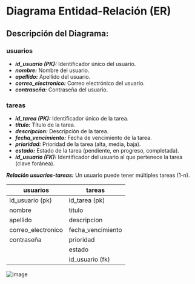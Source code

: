 # Diagrama Entidad-Relación (ER)

## Descripción del Diagrama:

### usuarios

- ***id_usuario (PK):*** Identificador único del usuario.
- ***nombre:*** Nombre del usuario.
- ***apellido:*** Apellido del usuario.
- ***correo_electronico:*** Correo electrónico del usuario.
- ***contraseña:*** Contraseña del usuario.

### tareas

- ***id_tarea (PK):*** Identificador único de la tarea.
- ***titulo:*** Título de la tarea.
- ***descripcion:*** Descripción de la tarea.
- ***fecha_vencimiento:*** Fecha de vencimiento de la tarea.
- ***prioridad:*** Prioridad de la tarea (alta, media, baja).
- ***estado:*** Estado de la tarea (pendiente, en progreso, completada).
- ***id_usuario (FK):*** Identificador del usuario al que pertenece la tarea (clave foránea).

***Relación usuarios-tareas:*** Un usuario puede tener múltiples tareas (1-n).


| usuarios                   | tareas                   |
|----------------------------|--------------------------|
| id_usuario (pk)            | id_tarea (pk)            |
| nombre                     | titulo                   |
| apellido                   | descripcion              |
| correo_electronico         | fecha_vencimiento        |
| contraseña                 | prioridad                |
|                            | estado                   |
|                            | id_usuario (fk)          |

![image](https://github.com/To-Do-ISPC/To-do-project/assets/110547555/0a0087fc-39e1-4c0b-aa1c-98bcf6a69ab1)

